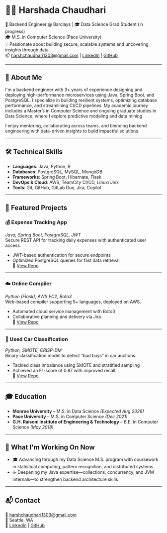 # 👩‍💻 Harshada Chaudhari

🔧 Backend Engineer @ Barclays | 🎓 Data Science Grad Student (in progress)  
🎓 M.S. in Computer Science (Pace University)  
💡 Passionate about building secure, scalable systems and uncovering insights through data  
📫 harshchaudhari1303@gmail.com | [LinkedIn](https://linkedin.com/in/harshada) | [GitHub](https://github.com/Harshada)

---

## 🧠 About Me

I'm a backend engineer with 3+ years of experience designing and deploying high-performance microservices using Java, Spring Boot, and PostgreSQL. I specialize in building resilient systems, optimizing database performance, and streamlining CI/CD pipelines. My academic journey includes a Master’s in Computer Science and ongoing graduate studies in Data Science, where I explore predictive modeling and data mining

I enjoy mentoring, collaborating across teams, and blending backend engineering with data-driven insights to build impactful solutions.

---

## 🛠️ Technical Skills

- **Languages**: Java, Python, R  
- **Databases**: PostgreSQL, MySQL, MongoDB  
- **Frameworks**: Spring Boot, Hibernate, Flask  
- **DevOps & Cloud**: AWS, TeamCity CI/CD, Linux/Unix  
- **Tools**: Git, GitHub, GitLab Duo, Jira, Copilot

---

## 🚀 Featured Projects

### 💰 Expense Tracking App  
*Java, Spring Boot, PostgreSQL, JWT*  
Secure REST API for tracking daily expenses with authenticated user access.  
- JWT-based authentication for secure endpoints  
- Optimized PostgreSQL queries for fast data retrieval  
🔗 [View Repo](https://github.com/Harshada/expense-tracker)

---

### ☁️ Online Compiler  
*Python (Flask), AWS EC2, Boto3*  
Web-based compiler supporting 5+ languages, deployed on AWS.  
- Automated cloud service management with Boto3  
- Collaborative planning and delivery via Jira  
🔗 [View Repo](https://github.com/Harshada/online-compiler)

---

### 🚗 Used Car Classification  
*Python, SMOTE, CRISP-DM*  
Binary classification model to detect “bad buys” in car auctions.  
- Tackled class imbalance using SMOTE and stratified sampling  
- Achieved an F1-score of 0.87 with improved recall  
🔗 [View Repo](https://github.com/Harshada/car-classification)

---

## 🎓 Education

- **Monroe University** – M.S. in Data Science *(Expected Aug 2026)*  
- **Pace University** – M.S. in Computer Science *(Dec 2021)*  
- **G.H. Raisoni Institute of Engineering & Technology** – B.E. in Computer Science *(May 2018)*

---

## 📌 What I'm Working On Now

- 🎓 Advancing through my Data Science M.S. program with coursework in statistical computing, pattern recognition, and distributed systems  
- ☕ Deepening my Java expertise—collections, concurrency, and JVM internals—to strengthen backend architecture skills    

---

## 📬 Contact

📧 harshchaudhari1303@gmail.com  
📍 Seattle, WA  
🔗 [LinkedIn](https://linkedin.com/in/harshada) | [GitHub](https://github.com/Harshada)

